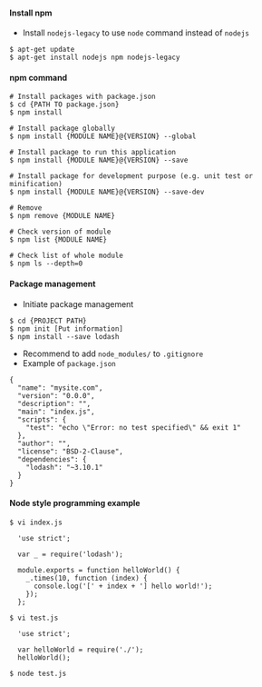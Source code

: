 #### Install npm

- Install `nodejs-legacy` to use `node` command instead of `nodejs`

~~~~
$ apt-get update
$ apt-get install nodejs npm nodejs-legacy
~~~~


#### npm command

~~~~
# Install packages with package.json
$ cd {PATH TO package.json}
$ npm install

# Install package globally
$ npm install {MODULE NAME}@{VERSION} --global

# Install package to run this application
$ npm install {MODULE NAME}@{VERSION} --save

# Install package for development purpose (e.g. unit test or minification)
$ npm install {MODULE NAME}@{VERSION} --save-dev

# Remove
$ npm remove {MODULE NAME}

# Check version of module
$ npm list {MODULE NAME}

# Check list of whole module
$ npm ls --depth=0
~~~~


#### Package management

- Initiate package management

~~~~
$ cd {PROJECT PATH}
$ npm init [Put information]
$ npm install --save lodash
~~~~

- Recommend to add `node_modules/` to `.gitignore`
- Example of `package.json`

~~~~
{
  "name": "mysite.com",
  "version": "0.0.0",
  "description": "",
  "main": "index.js",
  "scripts": {
    "test": "echo \"Error: no test specified\" && exit 1"
  },
  "author": "",
  "license": "BSD-2-Clause",
  "dependencies": {
    "lodash": "~3.10.1"
  }
}
~~~~


#### Node style programming example

~~~~
$ vi index.js

  'use strict';

  var _ = require('lodash');
  
  module.exports = function helloWorld() {
    _.times(10, function (index) {
      console.log('[' + index + '] hello world!');
    });
  };
  
$ vi test.js

  'use strict';
  
  var helloWorld = require('./');
  helloWorld();
  
$ node test.js
~~~~
